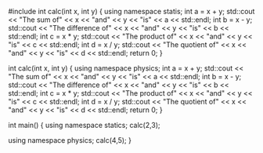 #include <iostream>
int calc(int x, int y)
{
    using namespace statis;
int a = x + y;
    std::cout << "The sum of" << x << "and" << y << "is" << a << std::endl;
    int b = x - y;
    std::cout << "The difference of" << x << "and" << y << "is" << b << std::endl;
    int c = x * y;
    std::cout << "The product of" << x << "and" << y << "is" << c << std::endl;
    int d = x / y;
    std::cout << "The quotient of" << x << "and" << y << "is" << d << std::endl;
    return 0;
}

int calc(int x, int y)
{
    using namespace physics;
int a = x + y;
    std::cout << "The sum of" << x << "and" << y << "is" << a << std::endl;
    int b = x - y;
    std::cout << "The difference of" << x << "and" << y << "is" << b << std::endl;
    int c = x * y;
    std::cout << "The product of" << x << "and" << y << "is" << c << std::endl;
    int d = x / y;
    std::cout << "The quotient of" << x << "and" << y << "is" << d << std::endl;
    return 0;
}

int main()
{
    using namespace statics;
calc(2,3);

using namespace physics;
calc(4,5);
}
